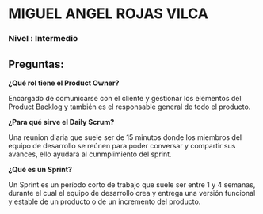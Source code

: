 # MIGUEL ANGEL ROJAS VILCA

### Nivel : Intermedio

## Preguntas:

 **¿Qué rol tiene el Product Owner?**

Encargado de comunicarse con el cliente y gestionar los elementos del Product Backlog y también es el responsable general de todo el producto.

**¿Para qué sirve el Daily Scrum?**

Una reunion diaria  que suele ser de 15 minutos donde los miembros del equipo de desarrollo se reúnen para poder conversar y compartir sus avances, ello ayudará al cunmplimiento del sprint.

**¿Qué es un Sprint?**

Un Sprint es un período corto de trabajo que suele ser entre 1 y 4 semanas, durante el cual el equipo de desarrollo crea y entrega una versión funcional y estable de un producto o de un incremento del producto.

